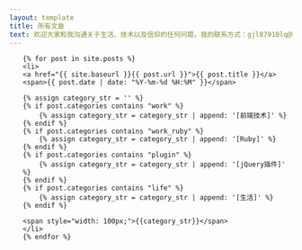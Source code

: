 ```yaml
---
layout: template
title: 所有文章
text: 欢迎大家和我沟通关于生活、技术以及信仰的任何问题，我的联系方式：gjl87910lq@hotmail.com 
---
```

<ul>

	{% for post in site.posts %}
	<li>
	<a href="{{ site.baseurl }}{{ post.url }}">{{ post.title }}</a>
	<span>{{ post.date | date: "%Y-%m-%d %H:%M" }}</span>
	
	{% assign category_str = '' %}
	{% if post.categories contains "work" %}
		{% assign category_str = category_str | append: '[前端技术]' %}
	{% endif %}
	{% if post.categories contains "work_ruby" %}
		{% assign category_str = category_str | append: '[Ruby]' %}
	{% endif %}
	{% if post.categories contains "plugin" %}
		{% assign category_str = category_str | append: '[jQuery插件]' %}
	{% endif %}
	{% if post.categories contains "life" %}
		{% assign category_str = category_str | append: '[生活]' %}
	{% endif %}
	
	<span style="width: 100px;">{{category_str}}</span>
	</li>
	{% endfor %}
</ul>